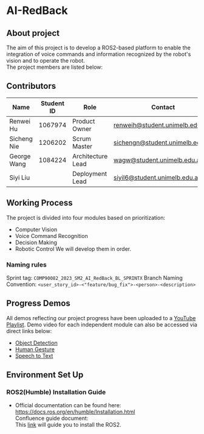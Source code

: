 # AI-RedBack
## About project
The aim of this project is to develop a ROS2-based platform to enable the integration of voice commands and information recognized by the robot's vision and to operate the robot.   
The project members are listed below:  

## Contributors

| Name        | Student ID | Role              | Contact                         |
|-------------|------------|-------------------|---------------------------------|
| Renwei Hu   | 1067974    | Product Owner     | renweih@student.unimelb.edu.au  |
| Sicheng Nie | 1206202    | Scrum Master      | sichengn@student.unimelb.edu.au |
| George Wang | 1084224    | Architecture Lead | wagw@student.unimelb.edu.au     |
| Siyi Liu    |            | Deployment Lead   | siyil6@student.unimelb.edu.au   |

## Working Process
The project is divided into four modules based on prioritization:  
- Computer Vision
- Voice Command Recognition
- Decision Making
- Robotic Control
We will develop them in order.  

### Naming rules
Sprint tag: `COMP90082_2023_SM2_AI_RedBack_BL_SPRINTX`
Branch Naming Convention: `<user_story_id>-<"feature/bug_fix">-<person>-<description>`

## Progress Demos
All demos reflecting our project progress have been uploaded to a [YouTube Playlist](https://www.youtube.com/playlist?list=PL1DAddnTedRfXLiYhuk05oO45_SJ-DaV0). Demo video for each independent module can also be accessed via direct links below:
- [Object Detection](https://youtu.be/aJUBKjuEKGA)
- [Human Gesture](https://youtu.be/93jVHLQO9h8)
- [Speech to Text](https://youtu.be/3NdqpdoMN8E)

## Environment Set Up
### ROS2(Humble) Installation Guide
- Official documentation can be found here: https://docs.ros.org/en/humble/Installation.html  
Confluence guide document:  
This [link](https://confluence.cis.unimelb.edu.au:8443/display/COMP900822023SM2AIRedBack/ROS+2+%28Humble%29+Installation+Guide) will guide you to install the ROS2.
